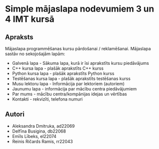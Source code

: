 # Simple mājaslapa nodevumiem 3 un 4 IMT kursā

## Apraksts

Mājaslapa programmēšanas kursu pārdošanai / reklamēšanai. Mājaslapa sastāv no sekojošajām lapām:

- Galvenā lapa - Sākuma lapa, kurā ir īsi aprakstīts kursu piedāvājums
- C++ kursa lapa - plašāk aprakstīts C++ kurss
- Python kursa lapa - plašāk aprakstīts Python kurss
- Testēšanas kursa lapa - plašāk aprakstīts testēšanas kurss
- Musu lektoru lapa - Informācija par lektoriem (autoriem)
- Jaunumu lapa - informācija par mācību centra piedāvājumiem
- Par mums - mācību centra/kompānijas idejas un vērtības
- Kontakti - rekvizīti, telefona numuri

## Autori

- Aleksandra Dmitruka, ad22069
- Delfīna Busigina, db22068
- Emīls Lībeks, el22074
- Reinis Ričards Ramis, rr22043
